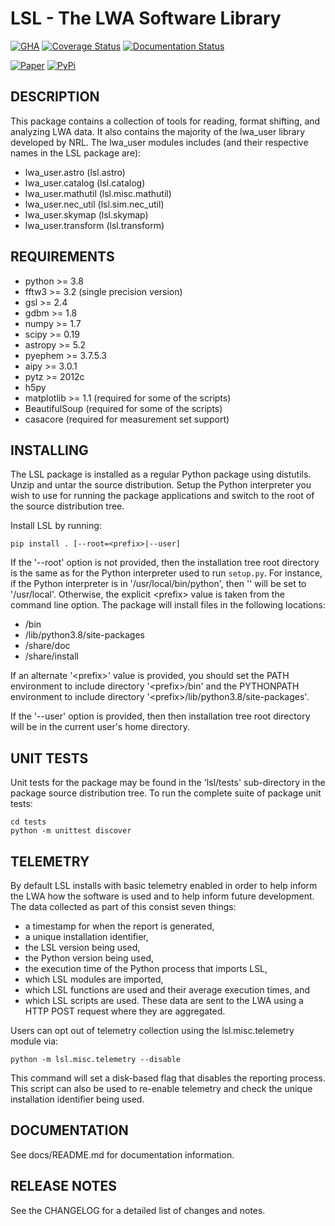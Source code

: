 LSL - The LWA Software Library
==============================

[![GHA](https://github.com/lwa-project/lsl/actions/workflows/main.yml/badge.svg)](https://github.com/lwa-project/lsl/actions/workflows/main.yml)  [![Coverage Status](https://codecov.io/gh/lwa-project/lsl/branch/master/graph/badge.svg?token=CNCKDKBX9R)](https://codecov.io/gh/lwa-project/lsl)
  [![Documentation Status](https://readthedocs.org/projects/lsl/badge/?version=latest)](https://lsl.readthedocs.io/en/latest/?badge=latest)

[![Paper](https://img.shields.io/badge/arXiv-1209.1576-blue.svg)](https://arxiv.org/abs/1209.1576)    [![PyPi](https://img.shields.io/pypi/v/lsl.svg)](https://pypi.org/project/lsl/)

DESCRIPTION
-----------
This package contains a collection of tools for reading, format shifting, and analyzing LWA data.  It also contains the majority of the lwa_user library developed by NRL.  The lwa_user modules includes (and their respective names in the LSL package are):
 * lwa_user.astro           (lsl.astro)
 * lwa_user.catalog         (lsl.catalog)
 * lwa_user.mathutil        (lsl.misc.mathutil)
 * lwa_user.nec_util        (lsl.sim.nec_util)
 * lwa_user.skymap          (lsl.skymap)
 * lwa_user.transform       (lsl.transform)

REQUIREMENTS
------------
 * python >= 3.8
 * fftw3 >= 3.2 (single precision version)
 * gsl >= 2.4
 * gdbm >= 1.8
 * numpy >= 1.7
 * scipy >= 0.19
 * astropy >= 5.2
 * pyephem >= 3.7.5.3
 * aipy >= 3.0.1
 * pytz >= 2012c
 * h5py
 * matplotlib >= 1.1 (required for some of the scripts)
 * BeautifulSoup (required for some of the scripts)
 * casacore (required for measurement set support)

INSTALLING
----------
The LSL package is installed as a regular Python package using distutils.  Unzip and untar the source distribution. Setup the Python interpreter you wish to use for running the package applications and switch to the root of the source distribution tree.

Install LSL by running:

	pip install . [--root=<prefix>|--user]

If the '--root' option is not provided, then the installation tree root directory is the same as for the Python interpreter used to run `setup.py`.  For instance, if the Python interpreter is in '/usr/local/bin/python', then '<prefix>' will be set to '/usr/local'.  Otherwise, the explicit \<prefix> value is taken from the command line option.  The package will install files in the following locations:
 * <prefix>/bin
 * <prefix>/lib/python3.8/site-packages
 * <prefix>/share/doc
 * <prefix>/share/install

If an alternate '\<prefix>' value is provided, you should set the PATH environment to include directory '\<prefix>/bin' and the PYTHONPATH environment to include directory '\<prefix>/lib/python3.8/site-packages'.

If the '--user' option is provided, then then installation tree root directory will be in the current user's home directory.

UNIT TESTS
----------
Unit tests for the package may be found in the 'lsl/tests' sub-directory in the package source distribution tree.  To run the complete suite of package unit tests:

    cd tests
    python -m unittest discover

TELEMETRY
---------
By default LSL installs with basic telemetry enabled in order to help inform the LWA how the software is used and to help inform future 
development.  The data collected as part of this consist seven things:
 * a timestamp for when the report is generated,
 * a unique installation identifier,
 * the LSL version being used, 
 * the Python version being used,
 * the execution time of the Python process that imports LSL,
 * which LSL modules are imported,
 * which LSL functions are used and their average execution times, and
 * which LSL scripts are used.
These data are sent to the LWA using a HTTP POST request where they are aggregated.

Users can opt out of telemetry collection using the lsl.misc.telemetry module via:

    python -m lsl.misc.telemetry --disable

This command will set a disk-based flag that disables the reporting process.  This script can also be used to re-enable telemetry and check the unique installation identifier being used.

DOCUMENTATION
-------------
See docs/README.md for documentation information.

RELEASE NOTES
-------------
See the CHANGELOG for a detailed list of changes and notes.
